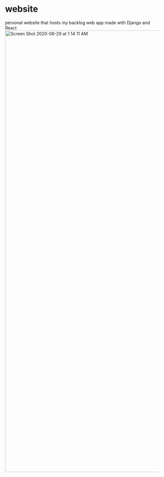 # website
personal website that hosts my backlog web app made with Django and React
<img width="1440" alt="Screen Shot 2020-08-29 at 1 14 11 AM" src="https://user-images.githubusercontent.com/46465568/91631210-2fd35780-e995-11ea-85ef-a9cfe3f8adbe.png">

